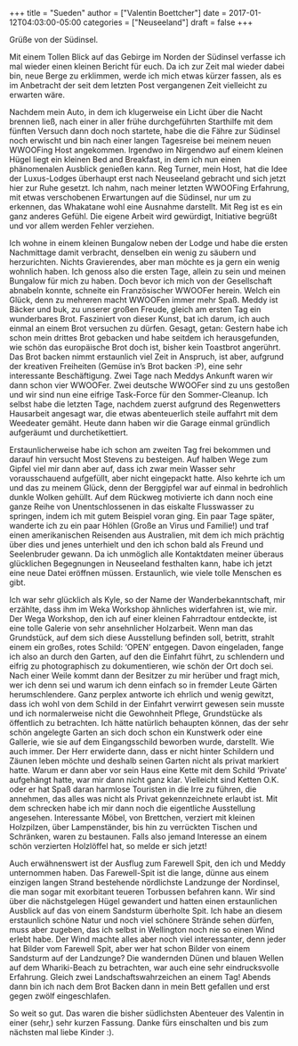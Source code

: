 +++
title = "Sueden"
author = ["Valentin Boettcher"]
date = 2017-01-12T04:03:00-05:00
categories = ["Neuseeland"]
draft = false
+++

Grüße von der Südinsel.

Mit einem Tollen Blick auf das Gebirge im Norden der Südinsel verfasse
ich mal wieder einen kleinen Bericht für euch. Da ich zur Zeit mal
wieder dabei bin, neue Berge zu erklimmen, werde ich mich etwas kürzer
fassen, als es im Anbetracht der seit dem letzten Post vergangenen
Zeit vielleicht zu erwarten wäre.

Nachdem mein Auto, in dem ich klugerweise ein Licht über die Nacht
brennen ließ, nach einer in aller frühe durchgeführten Starthilfe mit
dem fünften Versuch dann doch noch startete, habe die die Fähre zur
Südinsel noch erwischt und bin nach einer langen Tagesreise bei meinem
neuen WWOOFing Host angekommen. Irgendwo im Nirgendwo auf einem
kleinen Hügel liegt ein kleinen Bed and Breakfast, in dem ich nun
einen phänomenalen Ausblick genießen kann. Reg Turner, mein Host, hat
die Idee der Luxus-Lodges überhaupt erst nach Neuseeland gebracht und
sich jetzt hier zur Ruhe gesetzt. Ich nahm, nach meiner letzten
WWOOFing Erfahrung, mit etwas verschobenen Erwartungen auf die
Südinsel, nur um zu erkennen, das Whakatane wohl eine Ausnahme
darstellt. Mit Reg ist es ein ganz anderes Gefühl. Die eigene Arbeit
wird gewürdigt, Initiative begrüßt und vor allem werden Fehler
verziehen.

Ich wohne in einem kleinen Bungalow neben der Lodge und habe die
ersten Nachmittage damit verbracht, denselben ein wenig zu säubern und
herzurichten. Nichts Gravierendes, aber man möchte es ja gern ein
wenig wohnlich haben. Ich genoss also die ersten Tage, allein zu sein
und meinen Bungalow für mich zu haben. Doch bevor ich mich von der
Gesellschaft abnabeln konnte, schneite ein Französischer WWOOFer
herein. Welch ein Glück, denn zu mehreren macht WWOOFen immer mehr
Spaß. Meddy ist Bäcker und buk, zu unserer großen Freude, gleich am
ersten Tag ein wunderbares Brot. Fasziniert von dieser Kunst, bat ich
darum, ich auch einmal an einem Brot versuchen zu dürfen. Gesagt,
getan: Gestern habe ich schon mein drittes Brot gebacken und habe
seitdem ich herausgefunden, wie schön das europäische Brot doch ist,
bisher kein Toastbrot angerührt. Das Brot backen nimmt erstaunlich
viel Zeit in Anspruch, ist aber, aufgrund der kreativen Freiheiten
(Gemüse in’s Brot backen :P), eine sehr interessante
Beschäftigung. Zwei Tage nach Meddys Ankunft waren wir dann schon vier
WWOOFer. Zwei deutsche WWOOFer sind zu uns gestoßen und wir sind nun
eine eifrige Task-Force für den Sommer-Cleanup. Ich selbst habe die
letzten Tage, nachdem zuerst aufgrund des Regenwetters Hausarbeit
angesagt war, die etwas abenteuerlich steile auffahrt mit dem
Weedeater gemäht. Heute dann haben wir die Garage einmal gründlich
aufgeräumt und durchetikettiert.

Erstaunlicherweise habe ich schon am zweiten Tag frei bekommen und
darauf hin versucht Most Stevens zu besteigen. Auf halben Wege zum
Gipfel viel mir dann aber auf, dass ich zwar mein Wasser sehr
vorausschauend aufgefüllt, aber nicht eingepackt hatte. Also kehrte
ich um und das zu meinem Glück, denn der Berggipfel war auf einmal in
bedrohlich dunkle Wolken gehüllt. Auf dem Rückweg motivierte ich dann
noch eine ganze Reihe von Unentschlossenen in das eiskalte Flusswasser
zu springen, indem ich mit gutem Beispiel voran ging. Ein paar Tage
später, wanderte ich zu ein paar Höhlen (Große an Virus und Familie!)
und traf einen amerikanischen Reisenden aus Australien, mit dem ich
mich prächtig über dies und jenes unterhielt und den ich schon bald
als Freund und Seelenbruder gewann. Da ich unmöglich alle Kontaktdaten
meiner überaus glücklichen Begegnungen in Neuseeland festhalten kann,
habe ich jetzt eine neue Datei eröffnen müssen. Erstaunlich, wie viele
tolle Menschen es gibt.

Ich war sehr glücklich als Kyle, so der Name der Wanderbekanntschaft,
mir erzählte, dass ihm im Weka Workshop ähnliches widerfahren ist, wie
mir. Der Wega Workshop, den ich auf einer kleinen Fahrradtour
entdeckte, ist eine tolle Galerie von sehr ansehnlicher
Holzarbeit. Wenn man das Grundstück, auf dem sich diese Ausstellung
befinden soll, betritt, strahlt einem ein großes, rotes Schild: ‘OPEN’
entgegen. Davon eingeladen, fange ich also an durch den Garten, auf
den die Einfahrt führt, zu schlendern und eifrig zu photographisch zu
dokumentieren, wie schön der Ort doch sei. Nach einer Weile kommt dann
der Besitzer zu mir herüber und fragt mich, wer ich denn sei und warum
ich denn einfach so in fremder Leute Gärten herumschlendere. Ganz
perplex antworte ich ehrlich und wenig gewitzt, dass ich wohl von dem
Schild in der Einfahrt verwirrt gewesen sein musste und ich
normalerweise nicht die Gewohnheit Pflege, Grundstücke als öffentlich
zu betrachten. Ich hätte natürlich behaupten können, das der sehr
schön angelegte Garten an sich doch schon ein Kunstwerk oder eine
Gallerie, wie sie auf dem Eingangsschild beworben wurde,
darstellt. Wie auch immer. Der Herr erwiderte dann, dass er nicht
hinter Schildern und Zäunen leben möchte und deshalb seinen Garten
nicht als privat markiert hatte. Warum er dann aber vor sein Haus eine
Kette mit dem Schild ‘Private’ aufgehängt hatte, war mir dann nicht
ganz klar. Vielleicht sind Ketten O.K. oder er hat Spaß daran harmlose
Touristen in die Irre zu führen, die annehmen, das alles was nicht als
Privat gekennzeichnete erlaubt ist. Mit dem schrecken habe ich mir
dann noch die eigentliche Ausstellung angesehen. Interessante Möbel,
von Brettchen, verziert mit kleinen Holzpilzen, über Lampenständer,
bis hin zu verrückten Tischen und Schränken, waren zu bestaunen. Falls
also jemand Interesse an einem schön verzierten Holzlöffel hat, so
melde er sich jetzt!

Auch erwähnenswert ist der Ausflug zum Farewell Spit, den ich und
Meddy unternommen haben. Das Farewell-Spit ist die lange, dünne aus
einem einzigen langen Strand bestehende nördlichste Landzunge der
Nordinsel, die man sogar mit exorbitant teueren Torbussen befahren
kann. Wir sind über die nächstgelegen Hügel gewandert und hatten einen
erstaunlichen Ausblick auf das von einem Sandsturm überholte Spit. Ich
habe an diesem erstaunlich schöne Natur und noch viel schönere Strände
sehen dürfen, muss aber zugeben, das ich selbst in Wellington noch nie
so einen Wind erlebt habe. Der Wind machte alles aber noch viel
interessanter, denn jeder hat Bilder vom Farewell Spit, aber wer hat
schon Bilder von einem Sandsturm auf der Landzunge? Die wandernden
Dünen und blauen Wellen auf dem Whariki-Beach zu betrachten, war auch
eine sehr eindrucksvolle Erfahrung. Gleich zwei Landschaftswahrzeichen
an einem Tag! Abends dann bin ich nach dem Brot Backen dann in mein
Bett gefallen und erst gegen zwölf eingeschlafen.

So weit so gut. Das waren die bisher südlichsten Abenteuer des
Valentin in einer (sehr,) sehr kurzen Fassung.  Danke fürs einschalten
und bis zum nächsten mal liebe Kinder :).
